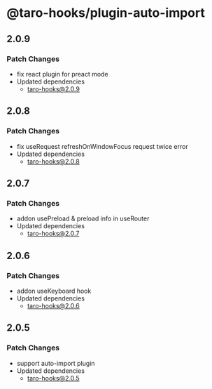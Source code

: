 # @taro-hooks/plugin-auto-import

## 2.0.9

### Patch Changes

- fix react plugin for preact mode
- Updated dependencies
  - taro-hooks@2.0.9

## 2.0.8

### Patch Changes

- fix useRequest refreshOnWindowFocus request twice error
- Updated dependencies
  - taro-hooks@2.0.8

## 2.0.7

### Patch Changes

- addon usePreload & preload info in useRouter
- Updated dependencies
  - taro-hooks@2.0.7

## 2.0.6

### Patch Changes

- addon useKeyboard hook
- Updated dependencies
  - taro-hooks@2.0.6

## 2.0.5

### Patch Changes

- support auto-import plugin
- Updated dependencies
  - taro-hooks@2.0.5
